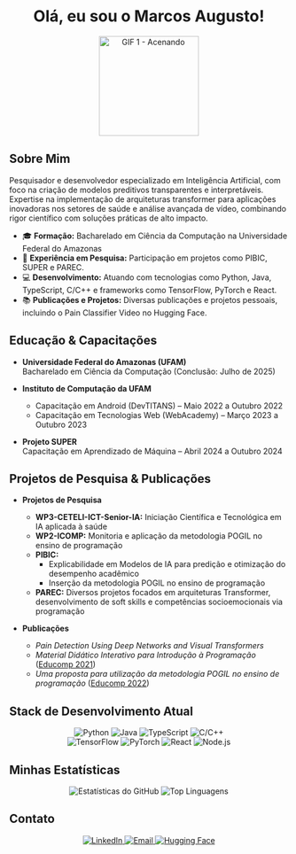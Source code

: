 <!-- Título Principal -->
<h1 align="center">Olá, eu sou o Marcos Augusto!</h1>

<!-- Imagem de destaque (substitua pela sua imagem ou GIF preferido) -->
<div align="center">
 <img src="https://media.giphy.com/media/ASd0Ukj0y3qMM/giphy.gif" width="180" alt="GIF 1 - Acenando">
</div>

<!-- Seção Sobre Mim -->
## Sobre Mim

Pesquisador e desenvolvedor especializado em Inteligência Artificial, com foco na criação de modelos preditivos transparentes e interpretáveis. Expertise na implementação de arquiteturas transformer para aplicações inovadoras nos setores de saúde e análise avançada de vídeo, combinando rigor científico com soluções práticas de alto impacto.


- 🎓 **Formação:** Bacharelado em Ciência da Computação na Universidade Federal do Amazonas
- 🔬 **Experiência em Pesquisa:** Participação em projetos como PIBIC, SUPER e PAREC.
- 💻 **Desenvolvimento:** Atuando com tecnologias como Python, Java, TypeScript, C/C++ e frameworks como TensorFlow, PyTorch e React.
- 📚 **Publicações e Projetos:** Diversas publicações e projetos pessoais, incluindo o Pain Classifier Video no Hugging Face.

<!-- Seção Educação -->
## Educação & Capacitações

- **Universidade Federal do Amazonas (UFAM)**  
  Bacharelado em Ciência da Computação (Conclusão: Julho de 2025)

- **Instituto de Computação da UFAM**  
  - Capacitação em Android (DevTITANS) – Maio 2022 a Outubro 2022  
  - Capacitação em Tecnologias Web (WebAcademy) – Março 2023 a Outubro 2023

- **Projeto SUPER**  
  Capacitação em Aprendizado de Máquina – Abril 2024 a Outubro 2024

<!-- Seção Projetos de Pesquisa e Publicações -->
## Projetos de Pesquisa & Publicações

- **Projetos de Pesquisa**  
  - **WP3-CETELI-ICT-Senior-IA:** Iniciação Científica e Tecnológica em IA aplicada à saúde  
  - **WP2-ICOMP:** Monitoria e aplicação da metodologia POGIL no ensino de programação  
  - **PIBIC:**  
    - Explicabilidade em Modelos de IA para predição e otimização do desempenho acadêmico  
    - Inserção da metodologia POGIL no ensino de programação  
  - **PAREC:** Diversos projetos focados em arquiteturas Transformer, desenvolvimento de soft skills e competências socioemocionais via programação

- **Publicações**  
  - *Pain Detection Using Deep Networks and Visual Transformers*  
  - *Material Didático Interativo para Introdução à Programação* ([Educomp 2021](https://sol.sbc.org.br/index.php/educomp_estendido/article/view/14866))  
  - *Uma proposta para utilização da metodologia POGIL no ensino de programação* ([Educomp 2022](https://sol.sbc.org.br/index.php/educomp_estendido/article/view/19394))

<!-- Seção Habilidades Técnicas -->
## Stack de Desenvolvimento Atual

<div align="center">
  <img src="https://img.shields.io/badge/Python-3776AB?style=for-the-badge&logo=python&logoColor=white" alt="Python">
  <img src="https://img.shields.io/badge/Java-ED8B00?style=for-the-badge&logo=java&logoColor=white" alt="Java">
  <img src="https://img.shields.io/badge/TypeScript-3178C6?style=for-the-badge&logo=typescript&logoColor=white" alt="TypeScript">
  <img src="https://img.shields.io/badge/C/C++-00599C?style=for-the-badge&logo=cplusplus&logoColor=white" alt="C/C++">
  <br>
  <img src="https://img.shields.io/badge/TensorFlow-FF6F00?style=for-the-badge&logo=tensorflow&logoColor=white" alt="TensorFlow">
  <img src="https://img.shields.io/badge/PyTorch-EE4C2C?style=for-the-badge&logo=pytorch&logoColor=white" alt="PyTorch">
  <img src="https://img.shields.io/badge/React-61DAFB?style=for-the-badge&logo=react&logoColor=black" alt="React">
  <img src="https://img.shields.io/badge/Node.js-339933?style=for-the-badge&logo=node.js&logoColor=white" alt="Node.js">
</div>

<!-- Seção Projetos Pessoais -->
<!--## Projetos Pessoais

//- **Pain Classifier Video**  
  Repositório no Hugging Face: [Pain Classifier Video](https://huggingface.co/maike616/pain-classifier-video)

<!-- Estatísticas do GitHub -->
## Minhas Estatísticas

<div align="center">
  <img src="https://github-readme-stats.vercel.app/api?username=maike616&show_icons=true&theme=radical" alt="Estatísticas do GitHub">
  <img src="https://github-readme-stats.vercel.app/api/top-langs/?username=maike616&layout=compact&theme=radical" alt="Top Linguagens">
</div>

<!-- Contato -->
## Contato

<div align="center">
  <a href="https://linkedin.com/in/maike616/">
    <img src="https://img.shields.io/badge/LinkedIn-0A66C2?style=for-the-badge&logo=linkedin&logoColor=white" alt="LinkedIn">
  </a>
  <a href="mailto:marcos.augusto@icomp.ufam.edu.br">
    <img src="https://img.shields.io/badge/Email-D14836?style=for-the-badge&logo=gmail&logoColor=white" alt="Email">
  </a>
  <a href="https://huggingface.co/maike616">
    <img src="https://img.shields.io/badge/Hugging%20Face-FFBF00?style=for-the-badge&logo=huggingface&logoColor=white" alt="Hugging Face">
  </a>
</div>

<br>
<!---
<div align="center">
  <sub>Feito com ❤️ por Marcos Augusto</sub>
</div>->

